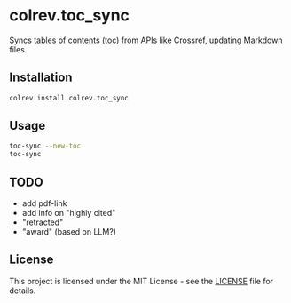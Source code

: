 # colrev.toc_sync

Syncs tables of contents (toc) from APIs like Crossref, updating Markdown files.

## Installation

```bash
colrev install colrev.toc_sync
```

## Usage

```bash
toc-sync --new-toc
toc-sync
```

## TODO

- add pdf-link
- add info on "highly cited"
- "retracted"
- "award" (based on LLM?)

## License

This project is licensed under the MIT License - see the [LICENSE](LICENSE) file for details.
